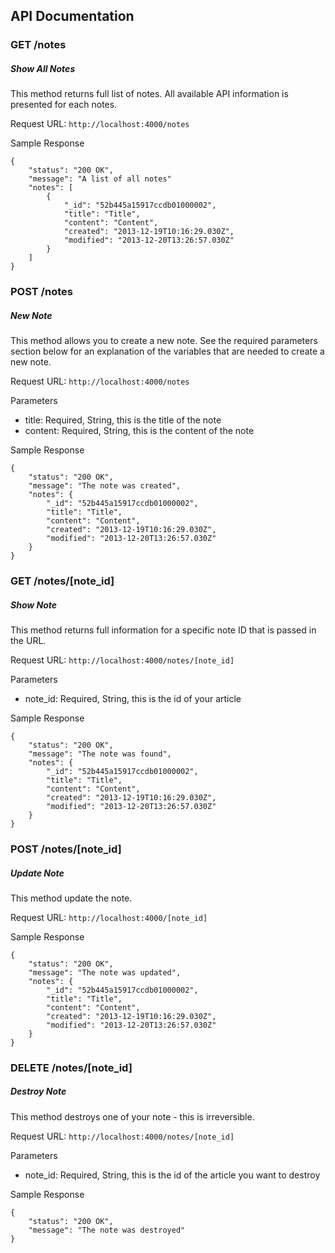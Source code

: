 ## API Documentation ##

### GET /notes ###
##### Show All Notes #####
This method returns full list of notes. All available API information is presented for each notes.

Request URL:
``` http://localhost:4000/notes ```

Sample Response
```
{
    "status": "200 OK",
    "message": "A list of all notes"
    "notes": [
        {
            "_id": "52b445a15917ccdb01000002",
            "title": "Title",
            "content": "Content",
            "created": "2013-12-19T10:16:29.030Z",
            "modified": "2013-12-20T13:26:57.030Z"
        }
    ]
}
```



### POST /notes ###
##### New Note #####
This method allows you to create a new note. See the required parameters section below for an explanation of the variables that are needed to create a new note.

Request URL:
``` http://localhost:4000/notes ```

Parameters
* title: Required, String, this is the title of the note
* content: Required, String, this is the content of the note

Sample Response
```
{
    "status": "200 OK",
    "message": "The note was created",
    "notes": {
        "_id": "52b445a15917ccdb01000002",
        "title": "Title",
        "content": "Content",
        "created": "2013-12-19T10:16:29.030Z",
        "modified": "2013-12-20T13:26:57.030Z"
    }
}
```



### GET /notes/[note_id] ###
##### Show Note #####
This method returns full information for a specific note ID that is passed in the URL.

Request URL:
``` http://localhost:4000/notes/[note_id] ```

Parameters
* note_id: Required, String, this is the id of your article

Sample Response
```
{
    "status": "200 OK",
    "message": "The note was found",
    "notes": {
        "_id": "52b445a15917ccdb01000002",
        "title": "Title",
        "content": "Content",
        "created": "2013-12-19T10:16:29.030Z",
        "modified": "2013-12-20T13:26:57.030Z"
    }
}
```



### POST /notes/[note_id] ###
##### Update Note #####
This method update the note.

Request URL:
``` http://localhost:4000/[note_id] ```

Sample Response
```
{
    "status": "200 OK",
    "message": "The note was updated",
    "notes": {
        "_id": "52b445a15917ccdb01000002",
        "title": "Title",
        "content": "Content",
        "created": "2013-12-19T10:16:29.030Z",
        "modified": "2013-12-20T13:26:57.030Z"
    }
}
```



### DELETE /notes/[note_id] ###
##### Destroy Note #####
This method destroys one of your note - this is irreversible.

Request URL:
``` http://localhost:4000/notes/[note_id] ```

Parameters
* note_id: Required, String, this is the id of the article you want to destroy

Sample Response
```
{
    "status": "200 OK",
    "message": "The note was destroyed"
}
```


